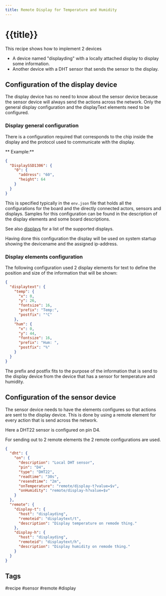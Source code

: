 ```yaml
---
title: Remote Display for Temperature and Humidity
---
```


# {{title}}

This recipe shows how to implement 2 devices
* A device named "displayding" with a locally attached display to display some information.
* Another device with a DHT sensor that sends the sensor to the display.


## Configuration of the display device

The display device has no need to know about the sensor device because the sensor device will always send the actions across the network.
Only the general display configuration and the displayText elements need to be configured.


### Display general configuration

There is a configuration required that corresponds to the chip inside the display and the protocol used to communicate with the display.

** Example:**

``` json
{
  "DisplaySSD1306": {
    "0": {
      "address": "60",
      "height": 64
    }
  }
}
```

This is specified typically in the `env.json` file that holds all the configurations for the board
and the directly connected actors, sensors and displays.
Samples for this configuration can be found in the description of the display elements and some board descriptions.

See also [displays](/displays.md) for a list of the supported displays.

Having done this configuration the display will be used on system startup showing the devicename and the assigned ip-address. 


### Display elements configuration

The following configuration used 2 display elements for text to define 
the position and size of the information that will be shown:

``` json
{
  "displaytext": {
    "temp": {
      "x": 0,
      "y": 26,
      "fontsize": 16,
      "prefix": "Temp:",
      "postfix": "°C"
    },
    "hum": {
      "x": 0,
      "y": 44,
      "fontsize": 16,
      "prefix": "Hum: ",
      "postfix": "%"
    }
  }
}
```

The prefix and postfix fits to the purpose of the information that is send to the display device
from the device that has a sensor for temperature and humidity.


## Configuration of the sensor device


The sensor device needs to have the elements configures so that actions are sent to the display device.
This is done by using a remote element for every action that is send across the network.

Here a DHT22 sensor is configured on pin D4.

For sending out to 2 remote elements the 2 remote configurations are used.

``` json
{
  "dht": {
    "on": {
      "description": "Local DHT sensor",
      "pin": "D4",
      "type": "DHT22",
      "readtime": "30s",
      "resendtime": "2m",
      "onTemperature": "remote/display-t?value=$v",
      "onHumidity": "remote/display-h?value=$v"
    }
  },
  "remote": {
    "display-t": {
      "host": "displayding",
      "remoteid": "displaytext/t",
      "description": "Display temperature on remode thing."
    },
    "display-h": {
      "host": "displayding",
      "remoteid": "displaytext/h",
      "description": "Display humidity on remode thing."
    }
  }
}
```

## Tags
#recipe #sensor #remote #display